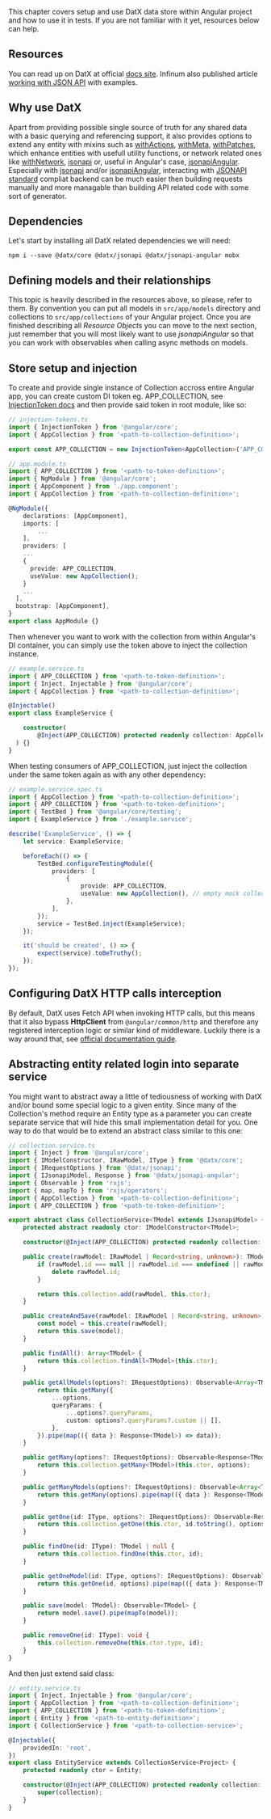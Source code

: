 This chapter covers setup and use DatX data store within Angular project and how to use it in tests. If you are not familiar with it yet, resources below can help.

## Resources

You can read up on DatX at official [docs site](https://datx.dev/docs/getting-started/installation). Infinum also published article [working with JSON API](https://infinum.com/the-capsized-eight/working-with-JSON-API) with examples.

## Why use DatX

Apart from providing possible single source of truth for any shared data with a basic querying and referencing support, it also provides options to extend any entity with mixins such as [withActions](https://datx.dev/docs/mixins/with-actions), [withMeta](https://datx.dev/docs/mixins/with-meta), [withPatches](https://datx.dev/docs/mixins/with-patches), which enhance entities with usefull utility functions, or network related ones like [withNetwork](https://datx.dev/docs/mixins/with-network), [jsonapi](https://datx.dev/docs/mixins/jsonapi) or, useful in Angular's case, [jsonapiAngular](https://datx.dev/docs/mixins/jsonapi-angular). Especially with [jsonapi](https://datx.dev/docs/mixins/jsonapi) and/or [jsonapiAngular](https://datx.dev/docs/mixins/jsonapi-angular), interacting with [JSONAPI standard](https://jsonapi.org/) compliat backend can be much easier then building requests manually and more managable than building API related code with some sort of generator.

## Dependencies
Let's start by installing all DatX related dependencies we will need:
```
npm i --save @datx/core @datx/jsonapi @datx/jsonapi-angular mobx
```

## Defining models and their relationships

This topic is heavily described in the resources above, so please, refer to them. By convention you can put all models in `src/app/models` directory and collections to `src/app/collections` of your Angular project. Once you are finished describing all *Resource Objects* you can move to the next section, just remember that you will most likely want to use *jsonapiAngular* so that you can work with observables when calling async methods on models.

## Store setup and injection

To create and provide single instance of Collection accross entire Angular app, you can create custom DI token eg. APP_COLLECTION, see [InjectionToken docs](https://angular.io/api/core/InjectionToken) and then provide said token in root module, like so:

```ts
// injection-tokens.ts
import { InjectionToken } from '@angular/core';
import { AppCollection } from '<path-to-collection-definition>';

export const APP_COLLECTION = new InjectionToken<AppCollection>('APP_COLLECTION');
```

```ts
// app.module.ts
import { APP_COLLECTION } from '<path-to-token-definition>';
import { NgModule } from '@angular/core';
import { AppComponent } from './app.component';
import { AppCollection } from '<path-to-collection-definition>';

@NgModule({
	declarations: [AppComponent],
	imports: [
		...
	],
	providers: [
    ...
    {
      provide: APP_COLLECTION,
      useValue: new AppCollection();
    }
    ...
  ],
  bootstrap: [AppComponent],
}
export class AppModule {}
```

Then whenever you want to work with the collection from within Angular's DI container, you can simply use the token above to inject the collection instance.

```ts
// example.service.ts
import { APP_COLLECTION } from '<path-to-token-definition>';
import { Inject, Injectable } from '@angular/core';
import { AppCollection } from '<path-to-collection-definition>';

@Injectable()
export class ExampleService {

	constructor(
		@Inject(APP_COLLECTION) protected readonly collection: AppCollection, // app.module.ts scoped instance of AppCollection
  ) {}
}
```

When testing consumers of APP_COLLECTION, just inject the collection under the same token again as with any other dependency:

```ts
// example.service.spec.ts
import { AppCollection } from '<path-to-collection-definition>';
import { APP_COLLECTION } from '<path-to-token-definition>';
import { TestBed } from '@angular/core/testing';
import { ExampleService } from './example.service';

describe('ExampleService', () => {
	let service: ExampleService;

	beforeEach(() => {
		TestBed.configureTestingModule({
			providers: [
				{
					provide: APP_COLLECTION,
					useValue: new AppCollection(), // empty mock collection
				},
			],
		});
		service = TestBed.inject(ExampleService);
	});

	it('should be created', () => {
		expect(service).toBeTruthy();
	});
});
```

## Configuring DatX HTTP calls interception

By default, DatX uses Fetch API when invoking HTTP calls, but this means that it also bypass **HttpClient** from `@angular/common/http` and therefore any registered interception logic or similar kind of middleware. Luckily there is a way around that, see [official documentation guide](https://datx.dev/docs/jsonapi-angular/base-fetch).

## Abstracting entity related login into separate service

You might want to abstract away a little of tediousness of working with DatX and/or bound some special logic to a given entity. Since many of the Collection's method require an Entity type as a parameter you can create separate service that will hide this small implementation detail for you. One way to do that would be to extend an abstract class similar to this one:

```ts
// collection.service.ts
import { Inject } from '@angular/core';
import { IModelConstructor, IRawModel, IType } from '@datx/core';
import { IRequestOptions } from '@datx/jsonapi';
import { IJsonapiModel, Response } from '@datx/jsonapi-angular';
import { Observable } from 'rxjs';
import { map, mapTo } from 'rxjs/operators';
import { AppCollection } from '<path-to-collection-definition>';
import { APP_COLLECTION } from '<path-to-token-definition>';

export abstract class CollectionService<TModel extends IJsonapiModel> {
	protected abstract readonly ctor: IModelConstructor<TModel>;

	constructor(@Inject(APP_COLLECTION) protected readonly collection: AppCollection) {}

	public create(rawModel: IRawModel | Record<string, unknown>): TModel {
		if (rawModel.id === null || rawModel.id === undefined || rawModel.id === '') {
			delete rawModel.id;
		}

		return this.collection.add(rawModel, this.ctor);
	}

	public createAndSave(rawModel: IRawModel | Record<string, unknown>): Observable<TModel> {
		const model = this.create(rawModel);
		return this.save(model);
	}

	public findAll(): Array<TModel> {
		return this.collection.findAll<TModel>(this.ctor);
	}

	public getAllModels(options?: IRequestOptions): Observable<Array<TModel>> {
		return this.getMany({
			...options,
			queryParams: {
				...options?.queryParams,
				custom: options?.queryParams?.custom || [],
			},
		}).pipe(map(({ data }: Response<TModel>) => data));
	}

	public getMany(options?: IRequestOptions): Observable<Response<TModel>> {
		return this.collection.getMany<TModel>(this.ctor, options);
	}

	public getManyModels(options?: IRequestOptions): Observable<Array<TModel>> {
		return this.getMany(options).pipe(map(({ data }: Response<TModel>) => data));
	}

	public getOne(id: IType, options?: IRequestOptions): Observable<Response<TModel>> {
		return this.collection.getOne(this.ctor, id.toString(), options);
	}

	public findOne(id: IType): TModel | null {
		return this.collection.findOne(this.ctor, id);
	}

	public getOneModel(id: IType, options?: IRequestOptions): Observable<TModel | null> {
		return this.getOne(id, options).pipe(map(({ data }: Response<TModel>) => data));
	}

	public save(model: TModel): Observable<TModel> {
		return model.save().pipe(mapTo(model));
	}

	public removeOne(id: IType): void {
		this.collection.removeOne(this.ctor.type, id);
	}
}
```

And then just extend said class:

```ts
// entity.service.ts
import { Inject, Injectable } from '@angular/core';
import { AppCollection } from '<path-to-collection-definition>';
import { APP_COLLECTION } from '<path-to-token-definition>';
import { Entity } from '<path-to-entity-definition>';
import { CollectionService } from '<path-to-collection-service>';

@Injectable({
	providedIn: 'root',
})
export class EntityService extends CollectionService<Project> {
	protected readonly ctor = Entity;

	constructor(@Inject(APP_COLLECTION) protected readonly collection: AppCollection) {
		super(collection);
	}
}
```
